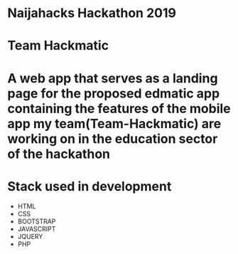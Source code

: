 # Naijahacks Hackathon 2019

# Team Hackmatic

# A web app that serves as a landing page for the proposed edmatic app containing the features of the mobile app my team(Team-Hackmatic) are working on in the education sector of the hackathon 

# Stack used in development 
 
 * HTML
 * CSS
 * BOOTSTRAP
 * JAVASCRIPT 
 * JQUERY
 * PHP 
